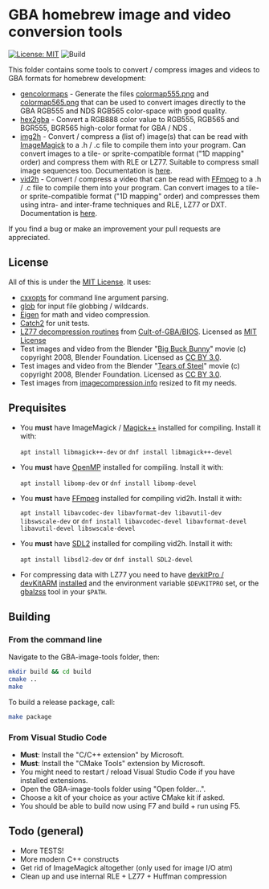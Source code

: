 # GBA homebrew image and video conversion tools

[![License: MIT](https://img.shields.io/badge/License-MIT-yellow.svg)](https://opensource.org/licenses/MIT) ![Build](https://github.com/HorstBaerbel/gba-image-tools/workflows/Build/badge.svg)

This folder contains some tools to convert / compress images and videos to GBA formats for homebrew development:  

* [gencolormaps](src/gencolormaps.cpp) - Generate the files [colormap555.png](colormap555.png) and [colormap565.png](colormap565.png) that can be used to convert images directly to the GBA RGB555 and NDS RGB565 color-space with good quality.
* [hex2gba](src/hex2gba.cpp) - Convert a RGB888 color value to RGB555, RGB565 and BGR555, BGR565 high-color format for GBA / NDS .
* [img2h](src/img2h.cpp) - Convert / compress a (list of) image(s) that can be read with [ImageMagick](https://imagemagick.org/index.php) to a .h / .c file to compile them into your program. Can convert images to a tile- or sprite-compatible format ("1D mapping" order) and compress them with RLE or LZ77. Suitable to compress small image sequences too. Documentation is [here](img2h.md).
* [vid2h](src/vid2h.cpp) - Convert / compress a video that can be read with [FFmpeg](https://www.ffmpeg.org/) to a .h / .c file to compile them into your program. Can convert images to a tile- or sprite-compatible format ("1D mapping" order) and compresses them using intra- and inter-frame techniques and RLE, LZ77 or DXT. Documentation is [here](vid2h.md).

If you find a bug or make an improvement your pull requests are appreciated.

## License

All of this is under the [MIT License](LICENSE). It uses:

* [cxxopts](https://github.com/jarro2783/cxxopts) for command line argument parsing.
* [glob](https://github.com/p-ranav/glob) for input file globbing / wildcards.
* [Eigen](https://gitlab.com/libeigen) for math and video compression.
* [Catch2](https://github.com/catchorg/Catch2) for unit tests.
* [LZ77 decompression routines](gba/video/lz77.s) from [Cult-of-GBA/BIOS](https://github.com/Cult-of-GBA/BIOS/blob/master/bios_calls/decompression/lz77.s). Licensed as [MIT License](https://github.com/Cult-of-GBA/BIOS/blob/master/LICENSE)
* Test images and video from the Blender "[Big Buck Bunny](https://peach.blender.org/)" movie (c) copyright 2008, Blender Foundation. Licensed as [CC BY 3.0](https://creativecommons.org/licenses/by/3.0/).
* Test images and video from the Blender "[Tears of Steel](https://mango.blender.org/)" movie (c) copyright 2008, Blender Foundation. Licensed as [CC BY 3.0](https://creativecommons.org/licenses/by/3.0/).
* Test images from [imagecompression.info](https://imagecompression.info/test_images/) resized to fit my needs.

## Prequisites

* You **must** have ImageMagick / [Magick++](https://imagemagick.org/script/magick++.php) installed for compiling. Install it with:

  ```apt install libmagick++-dev``` or ```dnf install libmagick++-devel```

* You **must** have [OpenMP](https://www.openmp.org/) installed for compiling. Install it with:

  ```apt install libomp-dev``` or ```dnf install libomp-devel```

* You **must** have [FFmpeg](https://www.ffmpeg.org/) installed for compiling vid2h. Install it with:

  ```apt install libavcodec-dev libavformat-dev libavutil-dev libswscale-dev``` or ```dnf install libavcodec-devel libavformat-devel libavutil-devel libswscale-devel```

* You **must** have [SDL2](https://www.libsdl.org/) installed for compiling vid2h. Install it with:

  ```apt install libsdl2-dev``` or ```dnf install SDL2-devel```

* For compressing data with LZ77 you need to have [devkitPro / devKitARM](https://devkitpro.org) [installed](https://devkitpro.org/wiki/Getting_Started) and the environment variable ```$DEVKITPRO``` set, or the [gbalzss](https://github.com/devkitPro/gba-tools) tool in your ```$PATH```.

## Building

### From the command line

Navigate to the GBA-image-tools folder, then:

```sh
mkdir build && cd build
cmake ..
make
```

To build a release package, call:

```sh
make package
```

### From Visual Studio Code

* **Must**: Install the "C/C++ extension" by Microsoft.
* **Must**: Install the "CMake Tools" extension by Microsoft.
* You might need to restart / reload Visual Studio Code if you have installed extensions.
* Open the GBA-image-tools folder using "Open folder...".
* Choose a kit of your choice as your active CMake kit if asked.
* You should be able to build now using F7 and build + run using F5.

## Todo (general)

* More TESTS!
* More modern C++ constructs
* Get rid of ImageMagick altogether (only used for image I/O atm)
* Clean up and use internal RLE + LZ77 + Huffman compression
